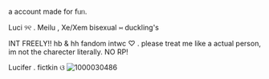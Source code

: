 a account made for 𝖿ᥙᥒ.

Luci ୨୧ . Meilu , Xe/Xem
bisexual ⑅ duckling's 

INT FREELY!! hb & hh fandom intwc ♡ . please treat me like a actual person, im not the charecter literally. NO RP!

Lucifer . fictkin ଓ
![1000030486](https://github.com/user-attachments/assets/8aafe019-95e4-4dcf-85dd-15b5216d1cfd)
